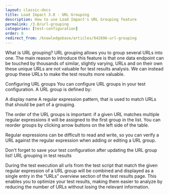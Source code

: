 ```yaml
---
layout: classic-docs
title: Load Impact 3.0 - URL Grouping
description: How to use Load Impact's URL Grouping feature
permalink: /3.0/url-grouping
categories: [test-configuration]
order: 8
redirect_from: /knowledgebase/articles/942696-url-grouping
---
```



What is URL grouping?
URL grouping allows you to group several URLs into one. The main reason to introduce this feature is that one data endpoint can be touched by thousands of similar, slightly varying, URLs and on their own these unique URLs are not valuable for test results analysis. We can instead group these URLs to make the test results more valuable.

Configuring URL groups
You can configure URL groups in your test configuration. A URL group is defined by:

A display name
A regular expression pattern, that is used to match URLs that should be part of a grouping.


The order of the URL groups is important: if a given URL matches multiple regular expressions it will be assigned to the first group in the list. You can reorder groups by clicking arrow buttons on the left side of the table.

Regular expressions can be difficult to read and write, so you can verify a URL against the regular expression when adding or editing a URL group.



Don't forget to save your test configuration after updating the URL group list!
URL grouping in test results

During the test execution all urls from the test script that match the given regular expression of a URL group will be combined and displayed as a single entry in the “URLs” overview section of the test results page. This enables you to optimize your test results, making them easier to analyze by reducing the number of URLs without losing the relevant information.
